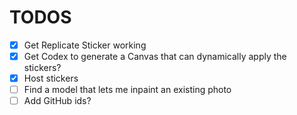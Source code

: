 # TODOS

- [x] Get Replicate Sticker working
- [x] Get Codex to generate a Canvas that can dynamically apply the stickers?
- [x] Host stickers
- [ ] Find a model that lets me inpaint an existing photo
- [ ] Add GitHub ids?
